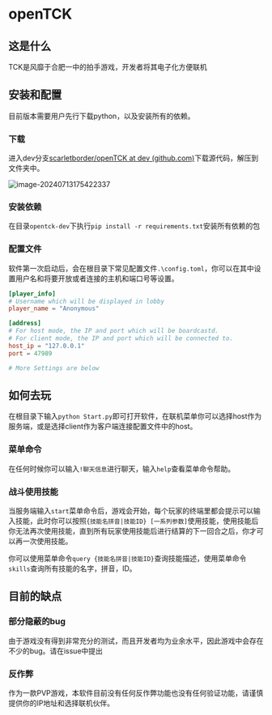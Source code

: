 # openTCK

## 这是什么

TCK是风靡于合肥一中的拍手游戏，开发者将其电子化方便联机

## 安装和配置

目前版本需要用户先行下载python，以及安装所有的依赖。

### 下载

进入dev分支[scarletborder/openTCK at dev (github.com)](https://github.com/scarletborder/openTCK/tree/dev)下载源代码，解压到文件夹中。

![image-20240713175422337](./assets/image-20240713175422337.png)

### 安装依赖

在目录`opentck-dev`下执行`pip install -r requirements.txt`安装所有依赖的包

### 配置文件

软件第一次启动后，会在根目录下常见配置文件`.\config.toml`，你可以在其中设置用户名和将要开放或者连接的主机和端口号等设置。

```toml
[player_info]
# Username which will be displayed in lobby
player_name = "Anonymous"

[address]
# For host mode, the IP and port which will be boardcastd.
# For client mode, the IP and port which will be connected to.
host_ip = "127.0.0.1"
port = 47989

# More Settings are below
```

## 如何去玩

在根目录下输入`python Start.py`即可打开软件，在联机菜单你可以选择host作为服务端，或是选择client作为客户端连接配置文件中的host。

### 菜单命令

在任何时候你可以输入`!聊天信息`进行聊天，输入`help`查看菜单命令帮助。

### 战斗使用技能

当服务端输入`start`菜单命令后，游戏会开始，每个玩家的终端里都会提示可以输入技能，此时你可以按照`{技能名拼音|技能ID} [一系列参数]`使用技能，使用技能后你无法再次使用技能，直到所有玩家使用技能后进行结算的下一回合之后，你才可以再一次使用技能。

你可以使用菜单命令`query {技能名拼音|技能ID}`查询技能描述，使用菜单命令`skills`查询所有技能的名字，拼音，ID。

## 目前的缺点

### 部分隐蔽的bug

由于游戏没有得到非常充分的测试，而且开发者均为业余水平，因此游戏中会存在不少的bug。请在issue中提出

### 反作弊

作为一款PVP游戏，本软件目前没有任何反作弊功能也没有任何验证功能，请谨慎提供你的IP地址和选择联机伙伴。